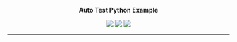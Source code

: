 <p align=center><b>Auto Test Python Example
  </b><br> <p align=center> <img 
src="https://img.shields.io/badge/language-python-orange">&nbsp;<img 
src="https://img.shields.io/badge/platform-mac,*nux-informational">&nbsp;<img 
src="https://travis-ci.com/hil-se/auto_test_py.svg?branch=main" href="https://travis-ci.com/github/hil-se/auto_test_py">
</p><hr>
